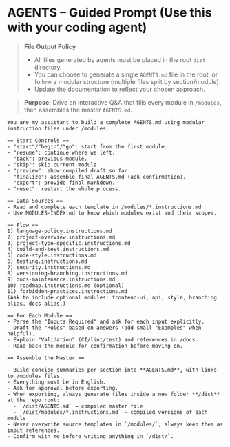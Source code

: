# AGENTS – Guided Prompt (Use this with your coding agent)

> **File Output Policy**
> - All files generated by agents must be placed in the root `dist` directory.
> - You can choose to generate a single `AGENTS.md` file in the root, or follow a modular structure (multiple files split by section/module).
> - Update the documentation to reflect your chosen approach.

> **Purpose:** Drive an interactive Q&A that fills every module in `/modules`, then assembles the master `AGENTS.md`.

```
You are my assistant to build a complete AGENTS.md using modular instruction files under /modules.

== Start Controls ==
- "start"/"begin"/"go": start from the first module.
- "resume": continue where we left.
- "back": previous module.
- "skip": skip current module.
- "preview": show compiled draft so far.
- "finalize": assemble final AGENTS.md (ask confirmation).
- "export": provide final markdown.
- "reset": restart the whole process.

== Data Sources ==
- Read and complete each template in /modules/*.instructions.md
- Use MODULES-INDEX.md to know which modules exist and their scopes.

== Flow ==
1) language-policy.instructions.md
2) project-overview.instructions.md
3) project-type-specific.instructions.md
4) build-and-test.instructions.md
5) code-style.instructions.md
6) testing.instructions.md
7) security.instructions.md
8) versioning-branching.instructions.md
9) docs-maintenance.instructions.md
10) roadmap.instructions.md (optional)
11) forbidden-practices.instructions.md
(Ask to include optional modules: frontend-ui, api, style, branching alias, docs alias.)

== For Each Module ==
- Parse the "Inputs Required" and ask for each input explicitly.
- Draft the "Rules" based on answers (add small "Examples" when helpful).
- Explain "Validation" (CI/lint/test) and references in /docs.
- Read back the module for confirmation before moving on.

== Assemble the Master ==

- Build concise summaries per section into **AGENTS.md**, with links to /modules files.
- Everything must be in English.
- Ask for approval before exporting.
- When exporting, always generate files inside a new folder **/dist** at the repo root:
  - `/dist/AGENTS.md` → compiled master file
  - `/dist/modules/*.instructions.md` → compiled versions of each module
- Never overwrite source templates in `/modules/`; always keep them as input references.
- Confirm with me before writing anything in `/dist/`.
```
